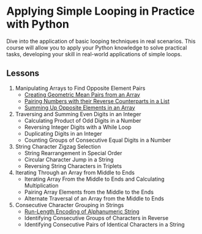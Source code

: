 # Applying Simple Looping in Practice with Python

Dive into the application of basic looping techniques in real scenarios.
This course will allow you to apply your Python knowledge to solve practical tasks,
developing your skill in real-world applications of simple loops.

## Lessons

1. Manipulating Arrays to Find Opposite Element Pairs
   - [Creating Geometric Mean Pairs from an Array](01-geometric-mean-pairs.py)
   - [Pairing Numbers with their Reverse Counterparts in a List](02-reverse_counterparts.py)
   - [Summing Up Opposite Elements in an Array](03-sum_opposite_elements.py)
2. Traversing and Summing Even Digits in an Integer
   - Calculating Product of Odd Digits in a Number
   - Reversing Integer Digits with a While Loop
   - Duplicating Digits in an Integer
   - Counting Groups of Consecutive Equal Digits in a Number
3. String Character Zigzag Selection
   - String Rearrangement in Special Order
   - Circular Character Jump in a String
   - Reversing String Characters in Triplets
4. Iterating Through an Array from Middle to Ends
   - Iterating Array From the Middle to Ends and Calculating Multiplication
   - Pairing Array Elements from the Middle to the Ends
   - Alternate Traversal of an Array from the Middle to Ends
5. Consecutive Character Grouping in Strings
   - [Run-Length Encoding of Alphanumeric String](14-run_length_encoding.py)
   - Identifying Consecutive Groups of Characters in Reverse
   - Identifying Consecutive Pairs of Identical Characters in a String